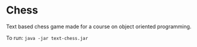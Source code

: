 # Chess

Text based chess game made for a course on object oriented programming.

To run: ``java -jar text-chess.jar ``
